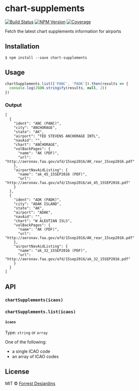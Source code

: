 # chart-supplements

[![Build Status][travis-image]][travis-url]
[![NPM Version][npm-image]][npm-url]
[![Coverage][coveralls-image]][coveralls-url]

Fetch the latest chart supplements information for airports

## Installation

```
$ npm install --save chart-supplements
```

## Usage

```js
chartSupplements.list(['PANC', 'PADK']).then(results => {
  console.log(JSON.stringify(results, null, 2))
})
```

### Output

```
[
  {
    "ident": "ANC (PANC)",
    "city": "ANCHORAGE",
    "state": "AK",
    "airport": "TED STEVENS ANCHORAGE INTL",
    "navAid": "",
    "chart": "ANCHORAGE",
    "volBackPages": {
      "name": "AK (PDF)",
      "url": "http://aeronav.faa.gov/afd/15sep2016/AK_rear_15sep2016.pdf"
    },
    "airportNavAidListing": {
      "name": "ak_45_15SEP2016 (PDF)",
      "url": "http://aeronav.faa.gov/afd/15sep2016/ak_45_15SEP2016.pdf"
    }
  },
  {
    "ident": "ADK (PADK)",
    "city": "ADAK ISLAND",
    "state": "AK",
    "airport": "ADAK",
    "navAid": "",
    "chart": "W ALEUTIAN ISLS",
    "volBackPages": {
      "name": "AK (PDF)",
      "url": "http://aeronav.faa.gov/afd/15sep2016/AK_rear_15sep2016.pdf"
    },
    "airportNavAidListing": {
      "name": "ak_32_15SEP2016 (PDF)",
      "url": "http://aeronav.faa.gov/afd/15sep2016/ak_32_15SEP2016.pdf"
    }
  }
]
```

## API

### `chartSupplements(icaos)`
### `chartSupplements.list(icaos)`

#### `icaos`

Type: `string` or `array`

One of the following:
- a single ICAO code
- an array of ICAO codes

## License

MIT © [Forrest Desjardins](https://github.com/fdesjardins)

[npm-url]: https://www.npmjs.com/package/chart-supplements
[npm-image]: https://img.shields.io/npm/v/chart-supplements.svg?style=flat
[travis-url]: https://travis-ci.org/fdesjardins/chart-supplements
[travis-image]: https://img.shields.io/travis/fdesjardins/chart-supplements.svg?style=flat
[coveralls-url]: https://coveralls.io/r/fdesjardins/chart-supplements
[coveralls-image]: https://img.shields.io/coveralls/fdesjardins/chart-supplements.svg?style=flat
